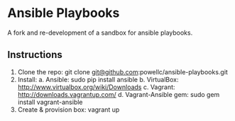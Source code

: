 Ansible Playbooks
==================

A fork and re-development of a sandbox for ansible playbooks. 

Instructions
-------------

  1. Clone the repo: git clone git@github.com:powellc/ansible-playbooks.git
  2. Install:
      a. Ansible: sudo pip install ansible
      b. VirtualBox: http://www.virtualbox.org/wiki/Downloads
      c. Vagrant: http://downloads.vagrantup.com/
      d. Vagrant-Ansible gem: sudo gem install vagrant-ansible
  3. Create & provision box: vagrant up

